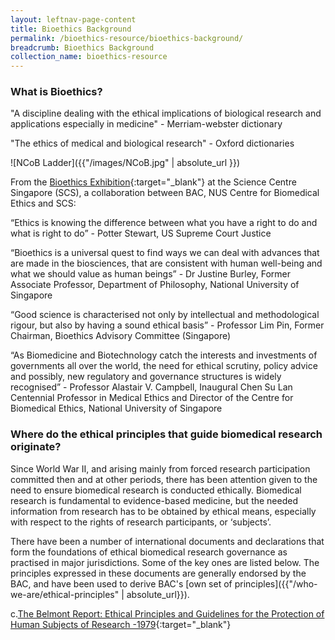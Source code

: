 ```yaml
---
layout: leftnav-page-content
title: Bioethics Background
permalink: /bioethics-resource/bioethics-background/
breadcrumb: Bioethics Background
collection_name: bioethics-resource
---
```


### **What is Bioethics?**

"A discipline dealing with the ethical implications of biological research and applications especially in medicine" - Merriam-webster dictionary

"The ethics of medical and biological research" - Oxford dictionaries

![NCoB Ladder]({{"/images/NCoB.jpg" | absolute_url }})

 

From the [Bioethics Exhibition]({{"https://www.science.edu.sg/whats-on/exhibitions/bioethics"}}){:target="_blank"} at the Science Centre Singapore (SCS), a collaboration between BAC, NUS Centre for Biomedical Ethics and SCS:

“Ethics is knowing the difference between what you have a right to do and what is right to do” - Potter Stewart, US Supreme Court Justice

“Bioethics is a universal quest to find ways we can deal with advances that are made in the biosciences, that are consistent with human well-being and what we should value as human beings” - Dr Justine Burley, Former Associate Professor, Department of Philosophy, National University of Singapore

“Good science is characterised not only by intellectual and methodological rigour, but also by having a sound ethical basis” - Professor Lim Pin, Former Chairman, Bioethics Advisory Committee (Singapore)

“As Biomedicine and Biotechnology catch the interests and investments of governments all over the world, the need for ethical scrutiny, policy advice and possibly, new regulatory and governance structures is widely recognised” - Professor Alastair V. Campbell, Inaugural Chen Su Lan Centennial Professor in Medical Ethics and Director of the Centre for Biomedical Ethics, National University of Singapore

 


### **Where do the ethical principles that guide biomedical research originate?**

Since World War II, and arising mainly from forced research participation committed then and at other periods, there has been attention given to the need to ensure biomedical research is conducted ethically. Biomedical research is fundamental to evidence-based medicine, but the needed information from research has to be obtained by ethical means, especially with respect to the rights of research participants, or ‘subjects’.

There have been a number of international documents and declarations that form the foundations of ethical biomedical research governance as practised in major jurisdictions. Some of the key ones are listed below. The principles expressed in these documents are generally endorsed by the BAC, and have been used to derive BAC's [own set of principles]({{"/who-we-are/ethical-principles" | absolute_url}}).


c.[The Belmont Report: Ethical Principles and Guidelines for the Protection of Human Subjects of Research -1979]({{"https://www.hhs.gov/ohrp/regulations-and-policy/belmont-report/index.html"}}){:target="_blank"}
